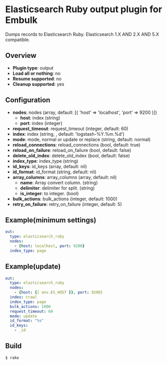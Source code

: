 # Elasticsearch Ruby output plugin for Embulk

Dumps records to Elasticsearch Ruby. Elasticsearch 1.X AND 2.X AND 5.X compatible.

## Overview

* **Plugin type**: output
* **Load all or nothing**: no
* **Resume supported**: no
* **Cleanup supported**: yes

## Configuration
  - **nodes**: nodes (array, default: [{ 'host' => 'localhost', 'port' => 9200 }])
    - **host**: index (string)
    - **port**: index (integer)
  - **request_timeout**: request_timeout (integer, default: 60)
  - **index**: index (string, , default: 'logstash-%Y.%m.%d')
  - **mode**: mode, normal or update or replace (string, default: normal)
  - **reload_connections**: reload_connections (bool, default: true)
  - **reload_on_failure**: reload_on_failure (bool, default: false)
  - **delete_old_index**: delete_old_index (bool, default: false)
  - **index_type**: index_type (string)
  - **id_keys**: id_keys (array, default: nil)
  - **id_format**: id_format (string, default: nil)
  - **array_columns**: array_columns (array, default: nil)
    - **name**: Array convert column. (string)
    - **delimiter**: delimiter for split. (string)
    - **is_integer**: to integer. (bool)
  - **bulk_actions**: bulk_actions (integer, default: 1000)
  - **retry_on_failure**: retry_on_failure (integer, default: 5)

## Example(minimum settings)

```yaml
out:
  type: elasticsearch_ruby
  nodes:
    - {host: localhost, port: 9200}
  index_type: page
```

## Example(update)

```yaml
out:
  type: elasticsearch_ruby
  nodes:
    - {host: {{ env.ES_HOST }}, port: 9200}
  index: crawl
  index_type: page
  bulk_actions: 1000
  request_timeout: 60
  mode: update
  id_format: "%s"
  id_keys:
    - _id
```


## Build

```
$ rake
```
